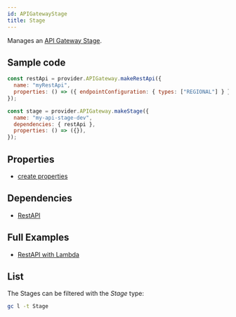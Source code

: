 ```yaml
---
id: APIGatewayStage
title: Stage
---
```


Manages an [API Gateway Stage](https://console.aws.amazon.com/apigateway/main/apis).

## Sample code

```js
const restApi = provider.APIGateway.makeRestApi({
  name: "myRestApi",
  properties: () => ({ endpointConfiguration: { types: ["REGIONAL"] } }),
});

const stage = provider.APIGateway.makeStage({
  name: "my-api-stage-dev",
  dependencies: { restApi },
  properties: () => ({}),
});
```

## Properties

- [create properties](https://docs.aws.amazon.com/AWSJavaScriptSDK/latest/AWS/APIGateway.html#createStage-property)

## Dependencies

- [RestAPI](./RestAPI)

## Full Examples

- [RestAPI with Lambda](https://github.com/grucloud/grucloud/tree/main/examples/aws/api-gateway/restapi-lambda)

## List

The Stages can be filtered with the _Stage_ type:

```sh
gc l -t Stage
```

```txt

```
